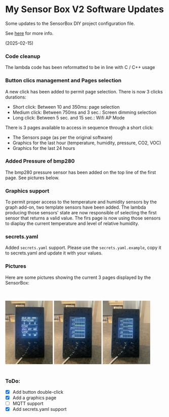 # My Sensor Box V2 Software Updates

Some updates to the SensorBox DIY project configuration file.

See [here](https://www.printables.com/model/1079858-3d-printer-emission-sensor-array-sensorbox-v2) for more info.

(2025-02-15)

### Code cleanup

The lambda code has been reformatted to be in line with C / C++ usage

### Button clics management and Pages selection

A new click has been added to permit page selection. There is now 3 clicks durations:

- Short click: Between 10 and 350ms: page selection
- Medium click: Between 750ms and 3 sec.: Screen dimming selection
- Long click: Between 5 sec. and 15 sec.: Wifi AP Mode

There is 3 pages available to access in sequence through a short click:

- The Sensors page (as per the original software)
- Graphics for the last hour (temperature, humidity, pressure, CO2, VOC)
- Graphics for the last 24 hours

### Added Pressure of bmp280

The bmp280 pressure sensor has been added on the top line of the first page. See pictures below.

### Graphics support

To permit proper access to the temperature and humidity sensors by the graph add-on, two template sensors have been added. The lambda producing those sensors' state are now responsible of selecting the first sensor that returns a valid value. The firs page is now using those sensors to diaplay the current temperature and level of relative humidity.

### secrets.yaml

Added `secrets.yaml` support. Please use the `secrets.yaml.example`, copy it to secrets.yaml and update it with your values.

### Pictures

Here are some pictures showing the current 3 pages displayed by the SensorBox:

</br></br>
<img src="./pictures/IMG_2645.jpg" width="150" title="Page 1"/>&nbsp;<img src="./pictures/IMG_2646.jpg" width="150" title="Page 2"/>&nbsp;<img src="./pictures/IMG_2647.jpg" width="150" title="Page 3"/>
</br></br>

### ToDo:

- [x] Add button double-click 
- [x] Add a graphics page
- [ ] MQTT support
- [x] Add secrets.yaml support